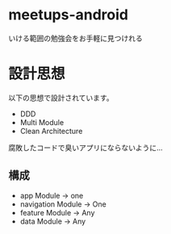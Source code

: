 # meetups-android
いける範囲の勉強会をお手軽に見つけれる

# 設計思想

以下の思想で設計されています。

- DDD
- Multi Module
- Clean Architecture

腐敗したコードで臭いアプリにならないように...

## 構成

- app Module -> one
- navigation Module -> One
- feature Module -> Any
- data Module -> Any
